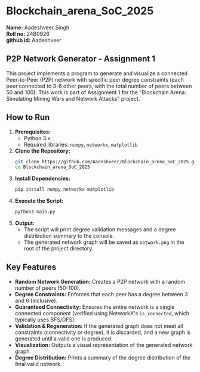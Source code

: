 # Blockchain_arena_SoC_2025

**Name:** Aadeshveer Singh  
**Roll no:** 24B0926  
**github id:** Aadeshveer 

## P2P Network Generator - Assignment 1

This project implements a program to generate and visualize a connected Peer-to-Peer (P2P) network with specific peer degree constraints (each peer connected to 3-6 other peers, with the total number of peers between 50 and 100). This work is part of Assignment 1 for the "Blockchain Arena: Simulating Mining Wars and Network Attacks" project.

## How to Run

1.  **Prerequisites:**
    *   Python 3.x
    *   Required libraries: `numpy`, `networkx`, `matplotlib`
2.  **Clone the Repository:**
    ```bash
    git clone https://github.com/Aadeshveer/Blockchain_arena_SoC_2025.git
    cd Blockchain_arena_SoC_2025
    ```
3.  **Install Dependencies:**
    ```bash
    pip install numpy networkx matplotlib
    ```
4.  **Execute the Script:**
    ```bash
    python3 main.py 
    ```
5.  **Output:**
    *   The script will print degree validation messages and a degree distribution summary to the console.
    *   The generated network graph will be saved as `network.png` in the root of the project directory.

## Key Features

-   **Random Network Generation:** Creates a P2P network with a random number of peers (50-100).
-   **Degree Constraints:** Enforces that each peer has a degree between 3 and 6 (inclusive).
-   **Guaranteed Connectivity:** Ensures the entire network is a single connected component (verified using NetworkX's `is_connected`, which typically uses BFS/DFS).
-   **Validation & Regeneration:** If the generated graph does not meet all constraints (connectivity or degree), it is discarded, and a new graph is generated until a valid one is produced.
-   **Visualization:** Outputs a visual representation of the generated network graph.
-   **Degree Distribution:** Prints a summary of the degree distribution of the final valid network.